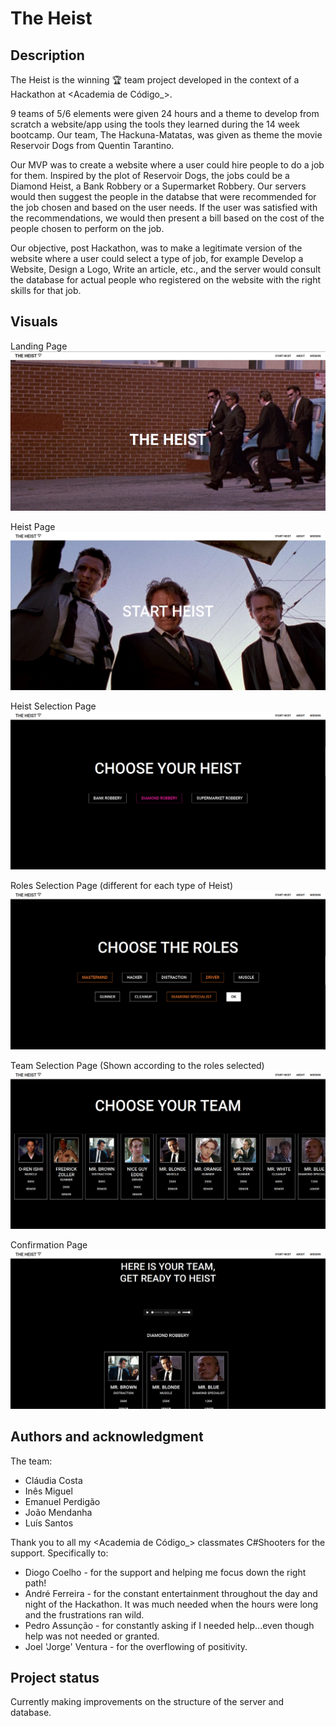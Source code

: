 # The Heist

## Description
The Heist is the winning 🏆 team project developed in the context of a Hackathon at <Academia de Código_>.

9 teams of 5/6 elements were given 24 hours and a theme to develop from scratch a website/app using the tools they learned during the 14 week bootcamp.
Our team, The Hackuna-Matatas, was given as theme the movie Reservoir Dogs from Quentin Tarantino.

Our MVP was to create a website where a user could hire people to do a job for them. Inspired by the plot of Reservoir Dogs, the jobs could be a Diamond Heist, a Bank Robbery or a Supermarket Robbery.
Our servers would then suggest the people in the databse that were recommended for the job chosen and based on the user needs. If the user was satisfied with the recommendations, we would then present a bill based on the cost of the people chosen to perform on the job.

Our objective, post Hackathon, was to make a legitimate version of the website where a user could select a type of job, for example Develop a Website, Design a Logo, Write an article, etc., and the server would consult the database for actual people who registered on the website with the right skills for that job.

## Visuals

Landing Page
![Landing Page](https://github.com/ljeronimos/ljeronimos/blob/main/TheHeist/screenshots/landingPage.png?raw=true)

Heist Page
![Heist Page](https://github.com/ljeronimos/ljeronimos/blob/main/TheHeist/screenshots/heistPage.png?raw=true)

Heist Selection Page
![Heist Selection](https://github.com/ljeronimos/ljeronimos/blob/main/TheHeist/screenshots/heistSelection.png?raw=true)

Roles Selection Page
(different for each type of Heist)
![Roles Selection](https://github.com/ljeronimos/ljeronimos/blob/main/TheHeist/screenshots/rolesSelection.png?raw=true)

Team Selection Page
(Shown according to the roles selected)
![Team Selection](https://github.com/ljeronimos/ljeronimos/blob/main/TheHeist/screenshots/teamSelection.png?raw=true)

Confirmation Page
![Confirmation](https://github.com/ljeronimos/ljeronimos/blob/main/TheHeist/screenshots/finalPage.png?raw=true)

## Authors and acknowledgment
The team:
- Cláudia Costa
- Inês Miguel
- Emanuel Perdigão
- João Mendanha
- Luís Santos

Thank you to all my <Academia de Código_> classmates C#Shooters for the support. Specifically to:
- Diogo Coelho - for the support and helping me focus down the right path!
- André Ferreira - for the constant entertainment throughout the day and night of the Hackathon. It was much needed when the hours were long and the frustrations ran wild.
- Pedro Assunção - for constantly asking if I needed help...even though help was not needed or granted.
- Joel 'Jorge' Ventura - for the overflowing of positivity.
 
## Project status
Currently making improvements on the structure of the server and database.
